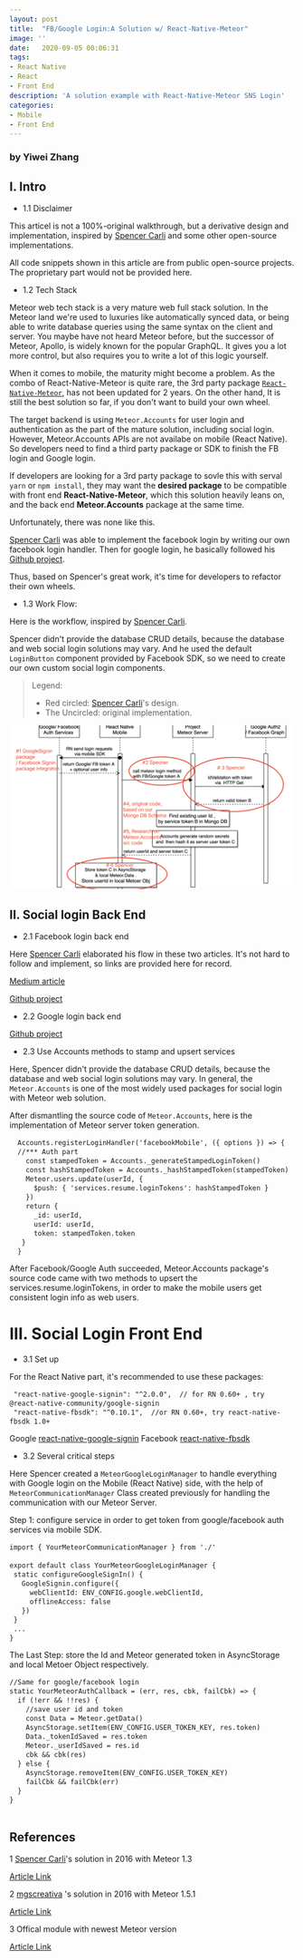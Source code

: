```yaml
---
layout: post
title:  "FB/Google Login:A Solution w/ React-Native-Meteor"
image: ''
date:   2020-09-05 00:06:31
tags:
- React Native 
- React
- Front End
description: 'A solution example with React-Native-Meteor SNS Login'
categories:
- Mobile
- Front End
---
```


### by Yiwei Zhang

## I. Intro

* 1.1 Disclaimer

This articel is not a 100%-original walkthrough, but a derivative design and implementation, inspired by [Spencer Carli](https://medium.com/@spencer_carli) and some other open-source implementations.

All code snippets shown in this article are from public open-source projects. The proprietary part would not be provided here.

* 1.2 Tech Stack

Meteor web tech stack is a very mature web full stack solution. In the Meteor land we're used to luxuries like automatically synced data, or being able to write database queries using the same syntax on the client and server. You maybe have not heard Meteor before, but the successor of Meteor, Apollo, is widely known for the popular GraphQL. It gives you a lot more control, but also requires you to write a lot of this logic yourself.

When it comes to mobile, the maturity might become a problem. As the combo of React-Native-Meteor is quite rare, the 3rd party package [`React-Native-Meteor`](https://www.npmjs.com/package/react-native-meteor), has not been updated for 2 years. On the other hand, It is still the best solution so far, if you don't want to build your own wheel.

The target backend is using `Meteor.Accounts` for user login and authentication as the part of the mature solution, including social login. However, Meteor.Accounts APIs are not availabe on mobile (React Native). So developers need to find a third party package or SDK to finish the FB login and Google login. 

If developers are looking for a 3rd party package to sovle this with serval `yarn` or `npm install`, they may want the __desired package__ to be compatible with front end __React-Native-Meteor__, which this solution heavily leans on, and the back end __Meteor.Accounts__ package at the same time. 

Unfortunately, there was none like this.

[Spencer Carli](https://medium.com/@spencer_carli) was able to implement the facebook login by writing our own facebook login handler. Then for google login, he basically followed his [Github project](https://github.com/spencercarli/meteor-accounts-google-oauth).

Thus, based on Spencer's great work, it's time for developers to refactor their own wheels.

* 1.3 Work Flow: 

Here is the workflow, inspired by [Spencer Carli](https://medium.com/@spencer_carli).

Spencer didn't provide the database CRUD details, because the database and web social login solutions may vary. And he used the default `LoginButton` component provided by Facebook SDK, so we need to create our own custom social login components.


> Legend: 
 > * Red circled: [Spencer Carli](https://medium.com/@spencer_carli)'s design.
 > * The Uncircled: original implementation.
 

![React-Native-Meteor-SocialLogin](https://github.com/zywkloo/myLeetCodePractice/raw/master/pics/Meteor%20Auth%20flow.png)

## II. Social login Back End


* 2.1 Facebook login back end

Here [Spencer Carli](https://medium.com/@spencer_carli) elaborated his flow in these two articles. It's not hard to follow and implement, so links are provided here for record.

[Medium article](https://medium.com/differential/react-native-meteor-oauth-with-facebook-3d1346d7cdb7#.kr5f8jorz)

[Github project](https://github.com/spencercarli/react-native-meteor-accounts)
 
* 2.2 Google login back end

[Github project](https://github.com/spencercarli/meteor-accounts-google-oauth)

* 2.3 Use Accounts methods to stamp and upsert services

Here, Spencer didn't provide the database CRUD details, because the database and web social login solutions may vary. In general, the `Meteor.Accounts` is one of the most widely used packages for social login with Meteor web solution. 

After dismantling the source code of `Meteor.Accounts`, here is the implementation of Meteor server token generation.

```
  Accounts.registerLoginHandler('facebookMobile', ({ options }) => {
  //*** Auth part
    const stampedToken = Accounts._generateStampedLoginToken()
    const hashStampedToken = Accounts._hashStampedToken(stampedToken)
    Meteor.users.update(userId, {
      $push: { 'services.resume.loginTokens': hashStampedToken }
    })
    return {
      _id: userId,
      userId: userId,
      token: stampedToken.token
   }
  }
 ```
    
After Facebook/Google Auth succeeded, Meteor.Accounts package's source code came with two methods to upsert the services.resume.loginTokens, in order to make the mobile users get consistent login info as web users.
 
 
# III.  Social Login Front End

* 3.1 Set up

 For the React Native part, it's recommended to use these packages:
 ```
  "react-native-google-signin": "^2.0.0",  // for RN 0.60+ , try @react-native-community/google-signin
  "react-native-fbsdk": "^0.10.1",  //or RN 0.60+, try react-native-fbsdk 1.0+
 ``` 
  Google [react-native-google-signin](https://github.com/react-native-google-signin/google-signin)
  Facebook [react-native-fbsdk](https://github.com/facebook/react-native-fbsdk)
  
* 3.2 Several critical steps
 
 Here Spencer created a `MeteorGoogleLoginManager` to handle everything with Google login on the Mobile (React Native) side, with the help of `MeteorCommunicationManager` Class created previously for handling the communication with our Meteor Server.
 
 Step 1: configure service in order to get token from google/facebook auth services via  mobile SDK.
 ```
 import { YourMeteorCommunicationManager } from './'
 
 export default class YourMeteorGoogleLoginManager {
  static configureGoogleSignIn() {
    GoogleSignin.configure({
      webClientId: ENV_CONFIG.google.webClientId,
      offlineAccess: false
    })
  }
  ...
 }
 ```
  
 The Last Step: store the Id and Meteor generated token in AsyncStorage and local Metoer Object respectively.
 
   ```
   //Same for google/facebook login
   static YourMeteorAuthCallback = (err, res, cbk, failCbk) => {
     if (!err && !!res) {
       //save user id and token
       const Data = Meteor.getData()
       AsyncStorage.setItem(ENV_CONFIG.USER_TOKEN_KEY, res.token)
       Data._tokenIdSaved = res.token
       Meteor._userIdSaved = res.id
       cbk && cbk(res)
     } else {
       AsyncStorage.removeItem(ENV_CONFIG.USER_TOKEN_KEY)
       failCbk && failCbk(err)
     }
   }
    
```
 
## References

1 [Spencer Carli](https://medium.com/@spencer_carli)'s solution in 2016 with Meteor 1.3 

[Article Link](https://medium.com/differential/react-native-meteor-oauth-with-facebook-3d1346d7cdb7#.kr5f8jorz)

 

2 [mgscreativa](https://github.com/mgscreativa) 's solution in 2016 with Meteor 1.5.1

[Article Link](https://github.com/inProgress-team/react-native-meteor/issues/278)

 

3 Offical module with newest Meteor version

[Article Link](https://github.com/meteor/meteor/blob/devel/packages/facebook-oauth/facebook_server.js)

 
